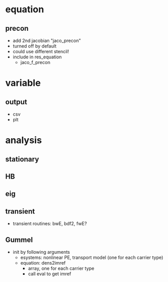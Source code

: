 # equation
## precon
- add 2nd jacobian "jaco_precon"
- turned off by default
- could use different stencil!
- include in res_equation
  - jaco_f_precon

# variable
## output
- csv
- plt

# analysis
## stationary

## HB

## eig

## transient
- transient routines: bwE, bdf2, fwE?

## Gummel
- init by following arguments
  - esystems: nonlinear PE, transport model (one for each carrier type)
  - equation: dens2imref
    - array, one for each carrier type
    - call eval to get imref
